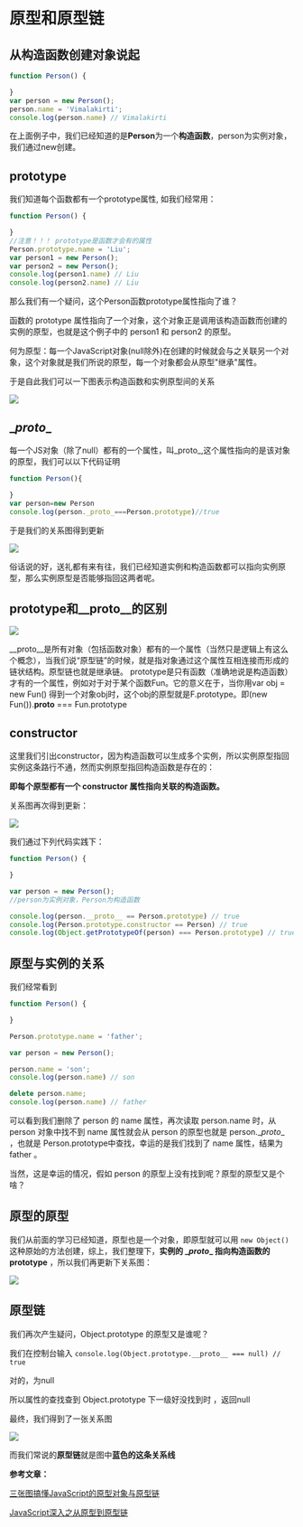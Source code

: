 # 原型和原型链

## 从构造函数创建对象说起
```js
function Person() {

}
var person = new Person();
person.name = 'Vimalakirti';
console.log(person.name) // Vimalakirti
```
在上面例子中，我们已经知道的是**Person**为一个**构造函数**，person为实例对象，我们通过new创建。

## prototype
我们知道每个函数都有一个prototype属性,
如我们经常用：
```js
function Person() {

}
//注意！！！ prototype是函数才会有的属性
Person.prototype.name = 'Liu';
var person1 = new Person();
var person2 = new Person();
console.log(person1.name) // Liu
console.log(person2.name) // Liu
```
那么我们有一个疑问，这个Person函数prototype属性指向了谁？

函数的 prototype 属性指向了一个对象，这个对象正是调用该构造函数而创建的实例的原型，也就是这个例子中的 person1 和 person2 的原型。

何为原型：每一个JavaScript对象(null除外)在创建的时候就会与之关联另一个对象，这个对象就是我们所说的原型，每一个对象都会从原型"继承"属性。

于是自此我们可以一下图表示构造函数和实例原型间的关系

![](https://i.loli.net/2019/07/24/5d37d2c57b08e30593.png)

## \__proto__

每一个JS对象（除了null）都有的一个属性，叫_proto_,这个属性指向的是该对象的原型，我们可以以下代码证明
```js
function Person(){

}
var person=new Person
console.log(person._proto_===Person.prototype)//true
```

于是我们的关系图得到更新

![](https://i.loli.net/2019/07/24/5d37d2e41a0a334657.png)

俗话说的好，送礼都有来有往，我们已经知道实例和构造函数都可以指向实例原型，那么实例原型是否能够指回这两者呢。

## prototype和__proto__的区别

![](https://i.loli.net/2019/07/24/5d37408c8054578683.png)

__proto__是所有对象（包括函数对象）都有的一个属性（当然只是逻辑上有这么个概念），当我们说“原型链”的时候，就是指对象通过这个属性互相连接而形成的链状结构。原型链也就是继承链。
prototype是只有函数（准确地说是构造函数）才有的一个属性，例如对于对于某个函数Fun。它的意义在于，当你用var obj = new Fun() 得到一个对象obj时，这个obj的原型就是F.prototype。即(new Fun()).__proto__ === Fun.prototype


## constructor

这里我们引出constructor，因为构造函数可以生成多个实例，所以实例原型指回实例这条路行不通，然而实例原型指回构造函数是存在的：

**即每个原型都有一个 constructor 属性指向关联的构造函数。**

关系图再次得到更新：

![](https://i.loli.net/2019/07/24/5d37d2fb7092d10788.png)

我们通过下列代码实践下：
```js
function Person() {

}

var person = new Person();
//person为实例对象，Person为构造函数

console.log(person.__proto__ == Person.prototype) // true
console.log(Person.prototype.constructor == Person) // true
console.log(Object.getPrototypeOf(person) === Person.prototype) // true
```

## 原型与实例的关系

我们经常看到
```js
function Person() {

}

Person.prototype.name = 'father';

var person = new Person();

person.name = 'son';
console.log(person.name) // son

delete person.name;
console.log(person.name) // father
```
可以看到我们删除了 person 的 name 属性，再次读取 person.name 时，从 person 对象中找不到 name 属性就会从 person 的原型也就是 person.\__proto__ ，也就是 Person.prototype中查找，幸运的是我们找到了 name 属性，结果为 father 。

当然，这是幸运的情况，假如 person 的原型上没有找到呢？原型的原型又是个啥？


## 原型的原型

我们从前面的学习已经知道，原型也是一个对象，即原型就可以用 `new Object()` 这种原始的方法创建，综上，我们整理下，**实例的 \__proto__ 指向构造函数的 prototype** ，所以我们再更新下关系图：

![](https://i.loli.net/2019/07/24/5d37d0b2aa6e587419.png)

## 原型链

我们再次产生疑问，Object.prototype 的原型又是谁呢？

我们在控制台输入
`console.log(Object.prototype.__proto__ === null) // true`

对的，为null

所以属性的查找查到 Object.prototype 下一级好没找到时 ，返回null

最终，我们得到了一张关系图

![](https://i.loli.net/2019/07/24/5d37cfe39a31b43977.png)

而我们常说的**原型链**就是图中**蓝色的这条关系线**




**参考文章：**

[三张图搞懂JavaScript的原型对象与原型链](https://juejin.im/post/5835853f570c35005e413b19)

[JavaScript深入之从原型到原型链](https://segmentfault.com/a/1190000008959943)